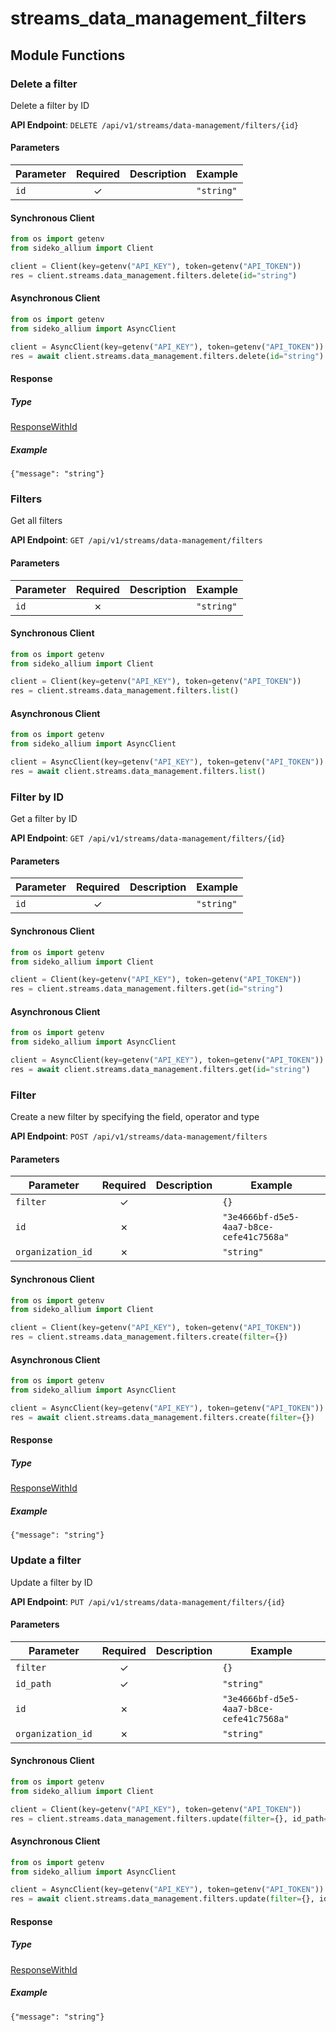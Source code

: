 # streams_data_management_filters

## Module Functions
### Delete a filter <a name="delete"></a>

Delete a filter by ID

**API Endpoint**: `DELETE /api/v1/streams/data-management/filters/{id}`

#### Parameters

| Parameter | Required | Description | Example |
|-----------|:--------:|-------------|--------|
| `id` | ✓ |  | `"string"` |

#### Synchronous Client

```python
from os import getenv
from sideko_allium import Client

client = Client(key=getenv("API_KEY"), token=getenv("API_TOKEN"))
res = client.streams.data_management.filters.delete(id="string")

```

#### Asynchronous Client

```python
from os import getenv
from sideko_allium import AsyncClient

client = AsyncClient(key=getenv("API_KEY"), token=getenv("API_TOKEN"))
res = await client.streams.data_management.filters.delete(id="string")

```

#### Response

##### Type
[ResponseWithId](/sideko_allium/types/models/response_with_id.py)

##### Example
`{"message": "string"}`

### Filters <a name="list"></a>

Get all filters

**API Endpoint**: `GET /api/v1/streams/data-management/filters`

#### Parameters

| Parameter | Required | Description | Example |
|-----------|:--------:|-------------|--------|
| `id` | ✗ |  | `"string"` |

#### Synchronous Client

```python
from os import getenv
from sideko_allium import Client

client = Client(key=getenv("API_KEY"), token=getenv("API_TOKEN"))
res = client.streams.data_management.filters.list()

```

#### Asynchronous Client

```python
from os import getenv
from sideko_allium import AsyncClient

client = AsyncClient(key=getenv("API_KEY"), token=getenv("API_TOKEN"))
res = await client.streams.data_management.filters.list()

```

### Filter by ID <a name="get"></a>

Get a filter by ID

**API Endpoint**: `GET /api/v1/streams/data-management/filters/{id}`

#### Parameters

| Parameter | Required | Description | Example |
|-----------|:--------:|-------------|--------|
| `id` | ✓ |  | `"string"` |

#### Synchronous Client

```python
from os import getenv
from sideko_allium import Client

client = Client(key=getenv("API_KEY"), token=getenv("API_TOKEN"))
res = client.streams.data_management.filters.get(id="string")

```

#### Asynchronous Client

```python
from os import getenv
from sideko_allium import AsyncClient

client = AsyncClient(key=getenv("API_KEY"), token=getenv("API_TOKEN"))
res = await client.streams.data_management.filters.get(id="string")

```

### Filter <a name="create"></a>

Create a new filter by specifying the field, operator and type

**API Endpoint**: `POST /api/v1/streams/data-management/filters`

#### Parameters

| Parameter | Required | Description | Example |
|-----------|:--------:|-------------|--------|
| `filter` | ✓ |  | `{}` |
| `id` | ✗ |  | `"3e4666bf-d5e5-4aa7-b8ce-cefe41c7568a"` |
| `organization_id` | ✗ |  | `"string"` |

#### Synchronous Client

```python
from os import getenv
from sideko_allium import Client

client = Client(key=getenv("API_KEY"), token=getenv("API_TOKEN"))
res = client.streams.data_management.filters.create(filter={})

```

#### Asynchronous Client

```python
from os import getenv
from sideko_allium import AsyncClient

client = AsyncClient(key=getenv("API_KEY"), token=getenv("API_TOKEN"))
res = await client.streams.data_management.filters.create(filter={})

```

#### Response

##### Type
[ResponseWithId](/sideko_allium/types/models/response_with_id.py)

##### Example
`{"message": "string"}`

### Update a filter <a name="update"></a>

Update a filter by ID

**API Endpoint**: `PUT /api/v1/streams/data-management/filters/{id}`

#### Parameters

| Parameter | Required | Description | Example |
|-----------|:--------:|-------------|--------|
| `filter` | ✓ |  | `{}` |
| `id_path` | ✓ |  | `"string"` |
| `id` | ✗ |  | `"3e4666bf-d5e5-4aa7-b8ce-cefe41c7568a"` |
| `organization_id` | ✗ |  | `"string"` |

#### Synchronous Client

```python
from os import getenv
from sideko_allium import Client

client = Client(key=getenv("API_KEY"), token=getenv("API_TOKEN"))
res = client.streams.data_management.filters.update(filter={}, id_path="string")

```

#### Asynchronous Client

```python
from os import getenv
from sideko_allium import AsyncClient

client = AsyncClient(key=getenv("API_KEY"), token=getenv("API_TOKEN"))
res = await client.streams.data_management.filters.update(filter={}, id_path="string")

```

#### Response

##### Type
[ResponseWithId](/sideko_allium/types/models/response_with_id.py)

##### Example
`{"message": "string"}`
<!-- CUSTOM DOCS START -->

<!-- CUSTOM DOCS END -->

